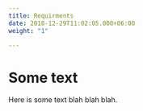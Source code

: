 ```yaml
---
title: Requirments
date: 2018-12-29T11:02:05.000+06:00
weight: "1"

---
```

# Some text

Here is some text blah blah blah.